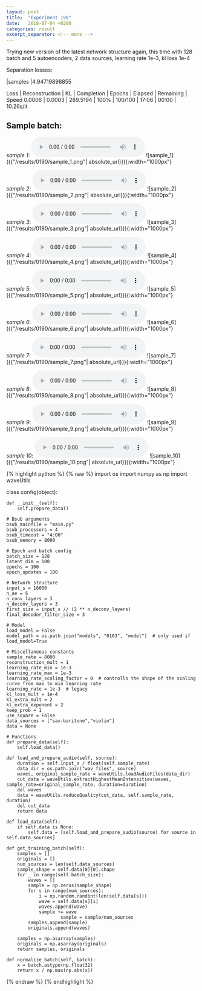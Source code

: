 ```yaml
---
layout: post
title:  "Experiment 190"
date:   2018-07-04 +0200
categories: result
excerpt_separator: <!-- more -->
---
```

Trying new version of the latest network structure again, this time with 128 batch and 5 autoencoders, 2 data sources, learning rate 1e-3, kl loss 1e-4

Separation losses:

|samples
|4.94719898855

Loss | Reconstruction | KL | Completion | Epochs | Elapsed | Remaining | Speed
0.0006 | 0.0003 | 289.5194 | 100% | 100/100 | 17:06 | 00:00 | 10.26s/it<!-- more -->

## **Sample batch**:
_sample 1_:
<audio src="/ResultsOverview/results/0190/sample_1.wav" controls preload></audio>
![sample_1]({{"/results/0190/sample_1.png"| absolute_url}}){:width="1000px"}

_sample 2_:
<audio src="/ResultsOverview/results/0190/sample_2.wav" controls preload></audio>
![sample_2]({{"/results/0190/sample_2.png"| absolute_url}}){:width="1000px"}

_sample 3_:
<audio src="/ResultsOverview/results/0190/sample_3.wav" controls preload></audio>
![sample_3]({{"/results/0190/sample_3.png"| absolute_url}}){:width="1000px"}

_sample 4_:
<audio src="/ResultsOverview/results/0190/sample_4.wav" controls preload></audio>
![sample_4]({{"/results/0190/sample_4.png"| absolute_url}}){:width="1000px"}

_sample 5_:
<audio src="/ResultsOverview/results/0190/sample_5.wav" controls preload></audio>
![sample_5]({{"/results/0190/sample_5.png"| absolute_url}}){:width="1000px"}

_sample 6_:
<audio src="/ResultsOverview/results/0190/sample_6.wav" controls preload></audio>
![sample_6]({{"/results/0190/sample_6.png"| absolute_url}}){:width="1000px"}

_sample 7_:
<audio src="/ResultsOverview/results/0190/sample_7.wav" controls preload></audio>
![sample_7]({{"/results/0190/sample_7.png"| absolute_url}}){:width="1000px"}

_sample 8_:
<audio src="/ResultsOverview/results/0190/sample_8.wav" controls preload></audio>
![sample_8]({{"/results/0190/sample_8.png"| absolute_url}}){:width="1000px"}

_sample 9_:
<audio src="/ResultsOverview/results/0190/sample_9.wav" controls preload></audio>
![sample_9]({{"/results/0190/sample_9.png"| absolute_url}}){:width="1000px"}

_sample 10_:
<audio src="/ResultsOverview/results/0190/sample_10.wav" controls preload></audio>
![sample_10]({{"/results/0190/sample_10.png"| absolute_url}}){:width="1000px"}


{% highlight python %}
{% raw %}
import os
import numpy as np
import waveUtils


class config(object):

	def __init__(self):
		self.prepare_data()

	# Bsub arguments
	bsub_mainfile = "main.py"
	bsub_processors = 4
	bsub_timeout = "4:00"
	bsub_memory = 8000

	# Epoch and batch config
	batch_size = 128
	latent_dim = 100
	epochs = 100
	epoch_updates = 100

	# Network structure
	input_s = 16000
	n_ae = 5
	n_conv_layers = 3
	n_deconv_layers = 3
	first_size = input_s // (2 ** n_deconv_layers)
	final_decoder_filter_size = 3

	# Model
	load_model = False
	model_path = os.path.join("models", "0103", "model")  # only used if load_model=True

	# Miscellaneous constants
	sample_rate = 8000
	reconstruction_mult = 1
	learning_rate_min = 1e-3
	learning_rate_max = 1e-3
	learning_rate_scaling_factor = 0  # controlls the shape of the scaling curve from max to min learning rate
	learning_rate = 1e-3  # legacy
	kl_loss_mult = 1e-4
	kl_extra_mult = 2
	kl_extra_exponent = 2
	keep_prob = 1
	use_square = False
	data_sources = ["sax-baritone","violin"]
	data = None

	# Functions
	def prepare_data(self):
		self.load_data()

	def load_and_prepare_audio(self, source):
		duration = self.input_s / float(self.sample_rate)
		data_dir = os.path.join("wav_files", source)
		waves, original_sample_rate = waveUtils.loadAudioFiles(data_dir)
		cut_data = waveUtils.extractHighestMeanIntensities(waves, sample_rate=original_sample_rate, duration=duration)
		del waves
		data = waveUtils.reduceQuality(cut_data, self.sample_rate, duration)
		del cut_data
		return data

	def load_data(self):
		if self.data is None:
			self.data = [self.load_and_prepare_audio(source) for source in self.data_sources]

	def get_training_batch(self):
		samples = []
		originals = []
		num_sources = len(self.data_sources)
		sample_shape = self.data[0][0].shape
		for _ in range(self.batch_size):
			waves = []
			sample = np.zeros(sample_shape)
			for s in range(num_sources):
				i = np.random.randint(len(self.data[s]))
				wave = self.data[s][i]
				waves.append(wave)
				sample += wave
                        sample = sample/num_sources
			samples.append(sample)
			originals.append(waves)

		samples = np.asarray(samples)
		originals = np.asarray(originals)
		return samples, originals

	def normalize_batch(self, batch):
		x = batch.astype(np.float32)
		return x / np.max(np.abs(x))


{% endraw %}
{% endhighlight %}
